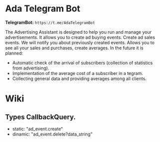 # Ada Telegram Bot
**TelegramBot:** `https://t.me/AdaTelegramBot`

The Advertising Assistant is designed to help you run and manage your advertisements. It allows you to create ad buying events. Create ad sales events. We will notify you about previously created events. Allows you to see all your sales and purchases, create averages.
In the future it is planned:
- Automatic check of the arrival of subscribers (collection of statistics from advertising).
- Implementation of the average cost of a subscriber in a tegram.
- Collecting general data and providing averages among all clients.


# Wiki
## Types CallbackQuery.
- static:  "ad_event.create"
- dinamic: "ad_event.delete?data_string"